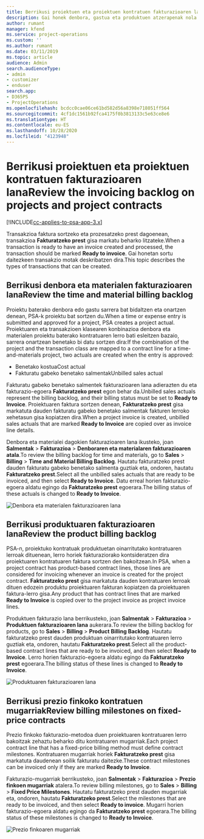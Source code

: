 ```yaml
---
title: Berrikusi proiektuen eta proiektuen kontratuen fakturazioaren lana
description: Gai honek denbora, gastua eta produktuen atzerapenak nola berrikusi eta fakturaziorako prest daudela markatzeko moduari buruzko informazioa eskaintzen du.
author: rumant
manager: kfend
ms.service: project-operations
ms.custom: ''
ms.author: rumant
ms.date: 03/11/2019
ms.topic: article
audience: Admin
search.audienceType:
- admin
- customizer
- enduser
search.app:
- D365PS
- ProjectOperations
ms.openlocfilehash: bcdcc0cae06ce61bd582d56a8398e718051ff564
ms.sourcegitcommit: 4cf1dc1561b92fca4175f0b3813133c5e63ce8e6
ms.translationtype: HT
ms.contentlocale: eu-ES
ms.lasthandoff: 10/28/2020
ms.locfileid: "4123948"
---
```

# <a name="review-the-invoicing-backlog-on-projects-and-project-contracts"></a><span data-ttu-id="4b40d-103">Berrikusi proiektuen eta proiektuen kontratuen fakturazioaren lana</span><span class="sxs-lookup"><span data-stu-id="4b40d-103">Review the invoicing backlog on projects and project contracts</span></span>

[!INCLUDE[cc-applies-to-psa-app-3.x](../includes/cc-applies-to-psa-app-3x.md)]

<span data-ttu-id="4b40d-104">Transakzioa faktura sortzeko eta prozesatzeko prest dagoenean, transakzioa **Fakturatzeko prest** gisa markatu beharko litzateke.</span><span class="sxs-lookup"><span data-stu-id="4b40d-104">When a transaction is ready to have an invoice created and processed, the transaction should be marked **Ready to invoice**.</span></span> <span data-ttu-id="4b40d-105">Gai honetan sortu daitezkeen transakzio motak deskribatzen dira.</span><span class="sxs-lookup"><span data-stu-id="4b40d-105">This topic describes the types of transactions that can be created.</span></span>

## <a name="review-the-time-and-material-billing-backlog"></a><span data-ttu-id="4b40d-106">Berrikusi denbora eta materialen fakturazioaren lana</span><span class="sxs-lookup"><span data-stu-id="4b40d-106">Review the time and material billing backlog</span></span>

<span data-ttu-id="4b40d-107">Proiektu baterako denbora edo gastu sarrera bat bidaltzen eta onartzen denean, PSA-k proiektu bat sortzen du.</span><span class="sxs-lookup"><span data-stu-id="4b40d-107">When a time or expense entry is submitted and approved for a project, PSA creates a project actual.</span></span> <span data-ttu-id="4b40d-108">Proiektuaren eta transakzioen klasearen konbinazioa denbora eta materialen proiektu baterako kontratuaren lerro bati esleitzen bazaio, sarrera onartzean benetako bi datu sortzen dira:</span><span class="sxs-lookup"><span data-stu-id="4b40d-108">If the combination of the project and the transaction class are mapped to a contract line for a time-and-materials project, two actuals are created when the entry is approved:</span></span>

- <span data-ttu-id="4b40d-109">Benetako kostua</span><span class="sxs-lookup"><span data-stu-id="4b40d-109">Cost actual</span></span> 
- <span data-ttu-id="4b40d-110">Fakturatu gabeko benetako salmentak</span><span class="sxs-lookup"><span data-stu-id="4b40d-110">Unbilled sales actual</span></span>

<span data-ttu-id="4b40d-111">Fakturatu gabeko benetako salmentek fakturazioaren lana adierazten du eta fakturazio-egoera **Fakturatzeko prest** egon behar da.</span><span class="sxs-lookup"><span data-stu-id="4b40d-111">Unbilled sales actuals represent the billing backlog, and their billing status must be set to **Ready to Invoice**.</span></span> <span data-ttu-id="4b40d-112">Proiektuaren faktura sortzen denean, **Fakturatzeko prest** gisa markatuta dauden fakturatu gabeko benetako salmentak fakturen lerroko xehetasun gisa kopiatzen dira.</span><span class="sxs-lookup"><span data-stu-id="4b40d-112">When a project invoice is created, unbilled sales actuals that are marked **Ready to Invoice** are copied over as invoice line details.</span></span>

<span data-ttu-id="4b40d-113">Denbora eta materialei dagokien fakturazioaren lana ikusteko, joan **Salmentak** \> **Fakturazioa** \> **Denboraren eta materialaren fakturazioaren atala**.</span><span class="sxs-lookup"><span data-stu-id="4b40d-113">To review the billing backlog for time and materials, go to **Sales** \> **Billing** \> **Time and Material Billing Backlog**.</span></span> <span data-ttu-id="4b40d-114">Hautatu fakturatzeko prest dauden fakturatu gabeko benetako salmenta guztiak eta, ondoren, hautatu **Fakturatzeko prest**.</span><span class="sxs-lookup"><span data-stu-id="4b40d-114">Select all the unbilled sales actuals that are ready to be invoiced, and then select **Ready to Invoice**.</span></span> <span data-ttu-id="4b40d-115">Datu erreal horien fakturazio-egoera aldatu egingo da **Fakturatzeko prest** egoerara.</span><span class="sxs-lookup"><span data-stu-id="4b40d-115">The billing status of these actuals is changed to **Ready to Invoice**.</span></span>

![Denbora eta materialen fakturazioaren lana](media/TMBacklog.png)

## <a name="review-the-product-billing-backlog"></a><span data-ttu-id="4b40d-117">Berrikusi produktuaren fakturazioaren lana</span><span class="sxs-lookup"><span data-stu-id="4b40d-117">Review the product billing backlog</span></span>

<span data-ttu-id="4b40d-118">PSA-n, proiektuko kontratuak produktuetan oinarritutako kontratuaren lerroak dituenean, lerro horiek fakturaziorako kontsideratzen dira proiektuaren kontratuaren faktura sortzen den bakoitzean.</span><span class="sxs-lookup"><span data-stu-id="4b40d-118">In PSA, when a project contract has product-based contract lines, those lines are considered for invoicing whenever an invoice is created for the project contract.</span></span> <span data-ttu-id="4b40d-119">**Fakturatzeko prest** gisa markatuta dauden kontratuaren lerroak dituen edozein produktu proiektuaren fakturan kopiatzen da proiektuaren faktura-lerro gisa.</span><span class="sxs-lookup"><span data-stu-id="4b40d-119">Any product that has contract lines that are marked **Ready to Invoice** is copied over to the project invoice as project invoice lines.</span></span>

<span data-ttu-id="4b40d-120">Produktuen fakturazio lana berrikusteko, joan **Salmentak** \> **Fakturazioa** \> **Produktuen fakturazioaren lana** aukerara.</span><span class="sxs-lookup"><span data-stu-id="4b40d-120">To review the billing backlog for products, go to **Sales** \> **Billing** \> **Product Billing Backlog**.</span></span> <span data-ttu-id="4b40d-121">Hautatu fakturatzeko prest dauden produktuan oinarritutako kontratuaren lerro guztiak eta, ondoren, hautatu **Fakturatzeko prest**.</span><span class="sxs-lookup"><span data-stu-id="4b40d-121">Select all the product-based contract lines that are ready to be invoiced, and then select **Ready to Invoice**.</span></span> <span data-ttu-id="4b40d-122">Lerro horien fakturazio-egoera aldatu egingo da **Fakturatzeko prest** egoerara.</span><span class="sxs-lookup"><span data-stu-id="4b40d-122">The billing status of these lines is changed to **Ready to Invoice**.</span></span>

![Produktuaren fakturazioaren lana](media/ProductBacklog.png)

## <a name="review-billing-milestones-on-fixed-price-contracts"></a><span data-ttu-id="4b40d-124">Berrikusi prezio finkoko kontratuen mugarriak</span><span class="sxs-lookup"><span data-stu-id="4b40d-124">Review billing milestones on fixed-price contracts</span></span>

<span data-ttu-id="4b40d-125">Prezio finkoko fakturazio-metodoa duen proiektuaren kontratuaren lerro bakoitzak zehaztu beharko ditu kontratuaren mugarriak.</span><span class="sxs-lookup"><span data-stu-id="4b40d-125">Each project contract line that has a fixed-price billing method must define contract milestones.</span></span> <span data-ttu-id="4b40d-126">Kontratuaren mugarriak horiek **Fakturatzeko prest** gisa markatuta daudenean soilik fakturatu daitezke.</span><span class="sxs-lookup"><span data-stu-id="4b40d-126">These contract milestones can be invoiced only if they are marked **Ready to Invoice**.</span></span> 

<span data-ttu-id="4b40d-127">Fakturazio-mugarriak berrikusteko, joan **Salmentak** \> **Fakturazioa** \> **Prezio finkoen mugarriak** atalera.</span><span class="sxs-lookup"><span data-stu-id="4b40d-127">To review billing milestones, go to **Sales** \> **Billing** \> **Fixed Price Milestones**.</span></span> <span data-ttu-id="4b40d-128">Hautatu fakturatzeko prest dauden mugarriak eta, ondoren, hautatu **Fakturatzeko prest**.</span><span class="sxs-lookup"><span data-stu-id="4b40d-128">Select the milestones that are ready to be invoiced, and then select **Ready to invoice**.</span></span> <span data-ttu-id="4b40d-129">Mugarri horien fakturazio-egoera aldatu egingo da **Fakturatzeko prest** egoerara.</span><span class="sxs-lookup"><span data-stu-id="4b40d-129">The billing status of these milestones is changed to **Ready to Invoice**.</span></span>

![Prezio finkoaren mugarriak](media/FPBacklog.png)
